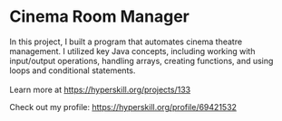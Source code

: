 # Cinema Room Manager
In this project, I built a program that automates cinema theatre management. I utilized key Java concepts, including working with input/output operations, handling arrays, creating functions, and using loops and conditional statements.<br/><br/>Learn more at <a href="https://hyperskill.org/projects/133?utm_source=ide&utm_medium=ide&utm_campaign=ide&utm_content=project-card">https://hyperskill.org/projects/133</a>

Check out my profile: https://hyperskill.org/profile/69421532
